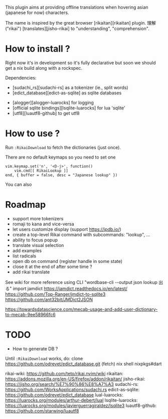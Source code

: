 
This plugin aims at providing offline translations when hovering asian (japanese for now) characters.

The name is inspired by the great browser [rikaitan][rikaitan] plugin.
理解 ("rikai") [translates][jisho-rikai] to "understanding", "comprehension".



# How to install ?

Right now it's in development so it's fully declarative but soon we should get a
nix build along with a rockspec.

Dependencies:
- [sudachi_rs][sudachi-rs] as a tokenizer (ie., split words)
- [edict_database][edict-as-sqlite] as sqlite databases
<!-- - [lual for logging][lual-luarocks] -->
- [alogger][alogger-luarocks] for logging
- [official sqlite bindings][lsqlite-luarocks] for lua 'sqlite'
- [utf8][luautf8-github] to get utf8


# How to use ?

Run `:RikaiDownload` to fetch the dictionaries (just once).


There are no default keymaps so you need to set one

```
vim.keymap.set('n', '<D-j>', function()
	vim.cmd[[ RikaiLookup ]]
end, { buffer = false, desc = "Japanese lookup" })
```

You can also 


# Roadmap 

- support more tokenizers
- romaji to kana and vice-versa
- let users customize display (support https://jpdb.io/)
- create a top-level Rikai command with subcommands: "lookup", ...
- ability to focus popup
- translate visual selection
- add examples
- list radicals
- open db on command (register handle in some state)
- close it at the end of after some time ?
- add rikai translate

<!-- - jiten  -->
<!-- - wordbase  -->


<!-- Lua dependencies: -->

See wiki for more reference
using CLI   "wordbase-cli --output json lookup 出る"
import jamdict
https://jamdict.readthedocs.io/en/latest/
https://github.com/Top-Ranger/jmdict-to-sqlite3
https://github.com/ant32bit/JMDict2JSON

https://towardsdatascience.com/mecab-usage-and-add-user-dictionary-to-mecab-9ee58966fc6

# TODO 

* How to generate DB ?

Until `:RikaiDownload` works, do:
clone https://github.com/odrevet/edict_database.git (fetch)
nix shell nixpkgs#dart


rikai-wiki: https://github.com/teto/rikai.nvim/wiki
rikaitan: https://addons.mozilla.org/en-US/firefox/addon/rikaitan/
jisho-rikai: https://jisho.org/search/%E7%90%86%E8%A7%A3
sudachi-rs: https://github.com/WorksApplications/sudachi.rs
edict-as-sqlite: https://github.com/odrevet/edict_database
lual-luarocks: https://luarocks.org/modules/arthur-debert/lual
lsqlite-luarocks: https://luarocks.org/modules/javierguerragiraldez/lsqlite3
luautf8-github: https://github.com/starwing/luautf8
<!-- - [lsqlite3](https://luarocks.org/modules/javierguerragiraldez/lsqlite3) ? -->
<!-- - https://github.com/uga-rosa/utf8.nvim (last commit 2 years ago) -->
